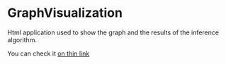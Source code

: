 # GraphVisualization

Html application used to show the graph and the results of the inference algorithm.

You can check it  [on thin link](https://ejolles.github.io/GraphVisualization/)
